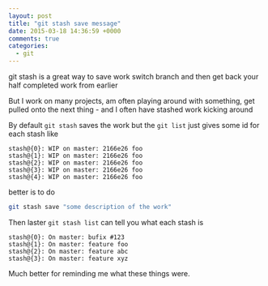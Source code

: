 ```yaml
---
layout: post
title: "git stash save message"
date: 2015-03-18 14:36:59 +0000
comments: true
categories: 
  - git
---
```


git stash is a great way to save work switch branch and then get back your half completed work from earlier

But I work on many projects, am often playing around with something, get pulled onto the next thing - and I often have stashed work kicking around

By default `git stash` saves the work but the `git list` just gives some id for each stash like

```
stash@{0}: WIP on master: 2166e26 foo
stash@{1}: WIP on master: 2166e26 foo
stash@{2}: WIP on master: 2166e26 foo
stash@{3}: WIP on master: 2166e26 foo
stash@{4}: WIP on master: 2166e26 foo
```


better is to do

```bash
git stash save "some description of the work"
```

Then laster `git stash list` can tell you what each stash is

```
stash@{0}: On master: bufix #123
stash@{1}: On master: feature foo
stash@{2}: On master: feature abc
stash@{3}: On master: feature xyz
```

Much better for reminding me what these things were.